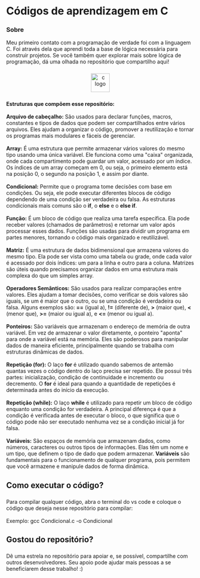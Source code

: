 <h1 align="left">Códigos de aprendizagem em C</h1>

###

<h3 align="left">Sobre</h1>

<p align="left">Meu primeiro contato com a programação de verdade foi com a linguagem C. Foi através dela que aprendi toda a base de lógica necessária para construir projetos. Se você também quer explorar mais sobre lógica de programação, dá uma olhada no repositório que compartilho aqui!</p>

###

<div align="center">
  <img src="https://cdn.jsdelivr.net/gh/devicons/devicon/icons/c/c-original.svg" height="50" alt="c logo"  />
</div>

###

<p align="left">
    <b>Estruturas que compõem esse repositório:</b><br><br>    
    <b>Arquivo de cabeçalho:</b> São usados para declarar funções, macros, constantes e tipos de dados que podem ser compartilhados entre vários arquivos. Eles ajudam a organizar o código, promover a reutilização e tornar os programas mais modulares e fáceis de gerenciar.<br><br>
    <b>Array:</b> É uma estrutura que permite armazenar vários valores do mesmo tipo usando uma única variável. Ele funciona como uma "caixa" organizada, onde cada compartimento pode guardar um valor, acessado por um índice. Os índices de um array começam em 0, ou seja, o primeiro elemento está na posição 0, o segundo na posição 1, e assim por diante.<br><br>
    <b>Condicional:</b> Permite que o programa tome decisões com base em condições. Ou seja, ele pode executar diferentes blocos de código dependendo de uma condição ser verdadeira ou falsa. As estruturas condicionais mais comuns são o <b>if</b>, o <b>else</b> e o <b>else if</b>.<br><br>
    <b>Função:</b> É um bloco de código que realiza uma tarefa específica. Ela pode receber valores (chamados de parâmetros) e retornar um valor após processar esses dados. Funções são usadas para dividir um programa em partes menores, tornando o código mais organizado e reutilizável.<br><br>
    <b>Matriz:</b> É uma estrutura de dados bidimensional que armazena valores do mesmo tipo. Ela pode ser vista como uma tabela ou grade, onde cada valor é acessado por dois índices: um para a linha e outro para a coluna. Matrizes são úteis quando precisamos organizar dados em uma estrutura mais complexa do que um simples array.<br><br>
    <b>Operadores Semânticos:</b> São usados para realizar comparações entre valores. Eles ajudam a tomar decisões, como verificar se dois valores são iguais, se um é maior que o outro, ou se uma condição é verdadeira ou falsa. Alguns exemplos são: <b>==</b> (igual a), <b>!=</b> (diferente de), <b>></b> (maior que), <b><</b> (menor que), <b>>=</b> (maior ou igual a), e <b><=</b> (menor ou igual a).<br><br>
    <b>Ponteiros:</b> São variáveis que armazenam o endereço de memória de outra variável. Em vez de armazenar o valor diretamente, o ponteiro "aponta" para onde a variável está na memória. Eles são poderosos para manipular dados de maneira eficiente, principalmente quando se trabalha com estruturas dinâmicas de dados.<br><br>
    <b>Repetição (for):</b> O laço <b>for</b> é utilizado quando sabemos de antemão quantas vezes o código dentro do laço precisa ser repetido. Ele possui três partes: inicialização, condição de continuidade e incremento ou decremento. O <b>for</b> é ideal para quando a quantidade de repetições é determinada antes do início da execução.<br><br>
    <b>Repetição (while):</b> O laço <b>while</b> é utilizado para repetir um bloco de código enquanto uma condição for verdadeira. A principal diferença é que a condição é verificada antes de executar o bloco, o que significa que o código pode não ser executado nenhuma vez se a condição inicial já for falsa.<br><br>
    <b>Variáveis:</b> São espaços de memória que armazenam dados, como números, caracteres ou outros tipos de informações. Elas têm um nome e um tipo, que definem o tipo de dado que podem armazenar. <b>Variáveis</b> são fundamentais para o funcionamento de qualquer programa, pois permitem que você armazene e manipule dados de forma dinâmica.
</p>


###

<h2 align="left">Como executar o código?</h2>

###

<p align="left">Para compilar qualquer código, abra o terminal do vs code e coloque o código que deseja nesse repositório para compilar:<br><br>Exemplo:  gcc Condicional.c  -o Condicional</p>

###

<h2 align="left">Gostou do repositório?</h2>

###

<p align="left">Dê uma estrela no repositório para apoiar e, se possível, compartilhe com outros desenvolvedores. Seu apoio pode ajudar mais pessoas a se beneficiarem desse trabalho! :)</p>

###
